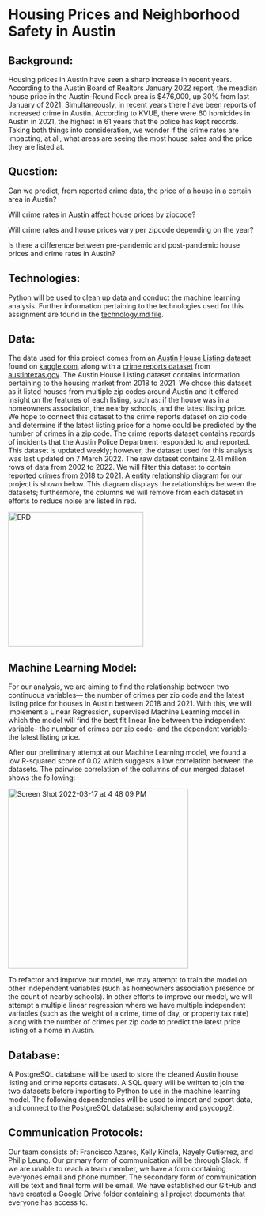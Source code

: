 # Housing Prices and Neighborhood Safety in Austin

## Background: 
Housing prices in Austin have seen a sharp increase in recent years. According to the Austin Board of Realtors January 2022 report, the meadian house price in the Austin-Round Rock area is $476,000, up 30% from last January of 2021. Simultaneously, in recent years there have been reports of increased crime in Austin. According to KVUE, there were 60 homicides in Austin in 2021, the highest in 61 years that the police has kept records. Taking both things into consideration, we wonder if the crime rates are impacting, at all, what areas are seeing the most house sales and the price they are listed at. 

## Question: 
Can we predict, from reported crime data, the price of a house in a certain area in Austin?

Will crime rates in Austin affect house prices by zipcode? 

Will crime rates and house prices vary per zipcode depending on the year?

Is there a difference between pre-pandemic and post-pandemic house prices and crime rates in Austin? 

## Technologies: 
Python will be used to clean up data and conduct the machine learning analysis. Further information pertaining to the technologies used for this assignment are found in the [technology.md file](technology.md). 

## Data: 
The data used for this project comes from an [Austin House Listing dataset](https://www.kaggle.com/ericpierce/austinhousingprices) found on [kaggle.com](https://www.kaggle.com/), along with a [crime reports dataset](https://data.austintexas.gov/Public-Safety/Crime-Reports/fdj4-gpfu) from [austintexas.gov](https://www.austintexas.gov/). The Austin House Listing dataset contains information pertaining to the housing market from 2018 to 2021. We chose this dataset as it listed houses from multiple zip codes around Austin and it offered insight on the features of each listing, such as: if the house was in a homeowners association, the nearby schools, and the latest listing price. We hope to connect this dataset to the crime reports dataset on zip code and determine if the latest listing price for a home could be predicted by the number of crimes in a zip code. The crime reports dataset contains records of incidents that the Austin Police Department responded to and reported. This dataset is updated weekly; however, the dataset used for this analysis was last updated on 7 March 2022. The raw dataset contains 2.41 million rows of data from 2002 to 2022. We will filter this dataset to contain reported crimes from 2018 to 2021. A entity relationship diagram for our project is shown below. This diagram displays the relationships between the datasets; furthermore, the columns we will remove from each dataset in efforts to reduce noise are listed in red. 

<img width="273" alt="ERD" src="https://user-images.githubusercontent.com/92558842/158905458-85cf337a-3f74-4d9e-a139-2b9c5419d47b.png">

## Machine Learning Model: 
For our analysis, we are aiming to find the relationship between two continuous variables— the number of crimes per zip code and the latest listing price for houses in Austin between 2018 and 2021. With this, we will implement a Linear Regression, supervised Machine Learning model in which the model will find the best fit linear line between the independent variable- the number of crimes per zip code- and the dependent variable- the latest listing price. 

After our preliminary attempt at our Machine Learning model, we found a low R-squared score of 0.02 which suggests a low correlation between the datasets. The pairwise correlation of the columns of our merged dataset shows the following: 

<img width="364" alt="Screen Shot 2022-03-17 at 4 48 09 PM" src="https://user-images.githubusercontent.com/92558842/158905519-90621dde-2422-4887-9aec-9ac4ac079009.png">

To refactor and improve our model, we may attempt to train the model on other independent variables (such as homeowners association presence or the count of nearby schools). In other efforts to improve our model, we will attempt a multiple linear regression where we have multiple independent variables (such as the weight of a crime, time of day, or property tax rate) along with the number of crimes per zip code to predict the latest price listing of a home in Austin. 

## Database: 
A PostgreSQL database will be used to store the cleaned Austin house listing and crime reports datasets. A SQL query will be written to join the two datasets before importing to Python to use in the machine learning model. The following dependencies will be used to import and export data, and connect to the PostgreSQL database: sqlalchemy and psycopg2.

## Communication Protocols: 
Our team consists of: Francisco Azares, Kelly Kindla, Nayely Gutierrez, and Philip Leung. Our primary form of communication will be through Slack. If we are unable to reach a team member, we have a form containing everyones email and phone number. The secondary form of communication will be text and final form will be email. We have established our GitHub and have created a Google Drive folder containing all project documents that everyone has access to. 
